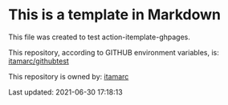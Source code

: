 # This is a template in Markdown

This file was created to test action-itemplate-ghpages.

This repository, according to GITHUB environment variables, is:
[itamarc/githubtest](https://github.com/itamarc/githubtest)

This repository is owned by:
[itamarc](https://github.com/itamarc)

Last updated: 2021-06-30 17:18:13

